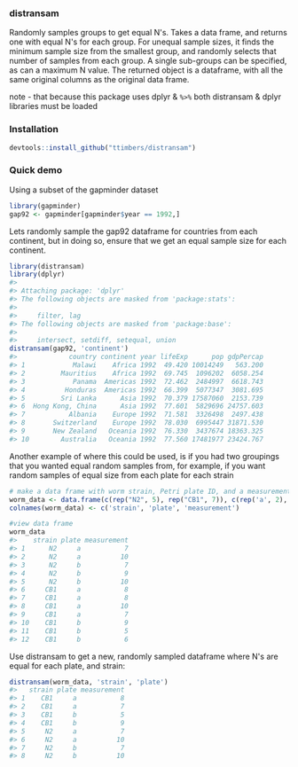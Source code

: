 <!-- README.md is generated from README.Rmd. Please edit that file -->
### distransam

Randomly samples groups to get equal N's. Takes a data frame, and returns one with equal N's for each group. For unequal sample sizes, it finds the minimum sample size from the smallest group, and randomly selects that number of samples from each group. A single sub-groups can be specified, as can a maximum N value. The returned object is a dataframe, with all the same original columns as the original data frame.

note - that because this package uses dplyr & `%>%` both distransam & dplyr libraries must be loaded

### Installation

``` r
devtools::install_github("ttimbers/distransam")
```

### Quick demo

Using a subset of the gapminder dataset

``` r
library(gapminder)
gap92 <- gapminder[gapminder$year == 1992,]
```

Lets randomly sample the gap92 dataframe for countries from each continent, but in doing so, ensure that we get an equal sample size for each continent.

``` r
library(distransam)
library(dplyr)
#> 
#> Attaching package: 'dplyr'
#> The following objects are masked from 'package:stats':
#> 
#>     filter, lag
#> The following objects are masked from 'package:base':
#> 
#>     intersect, setdiff, setequal, union
distransam(gap92, 'continent')
#>             country continent year lifeExp      pop gdpPercap
#> 1            Malawi    Africa 1992  49.420 10014249   563.200
#> 2         Mauritius    Africa 1992  69.745  1096202  6058.254
#> 3            Panama  Americas 1992  72.462  2484997  6618.743
#> 4          Honduras  Americas 1992  66.399  5077347  3081.695
#> 5         Sri Lanka      Asia 1992  70.379 17587060  2153.739
#> 6  Hong Kong, China      Asia 1992  77.601  5829696 24757.603
#> 7           Albania    Europe 1992  71.581  3326498  2497.438
#> 8       Switzerland    Europe 1992  78.030  6995447 31871.530
#> 9       New Zealand   Oceania 1992  76.330  3437674 18363.325
#> 10        Australia   Oceania 1992  77.560 17481977 23424.767
```

Another example of where this could be used, is if you had two groupings that you wanted equal random samples from, for example, if you want random samples of equal size from each plate for each strain

``` r
# make a data frame with worm strain, Petri plate ID, and a measurement
worm_data <- data.frame(c(rep("N2", 5), rep("CB1", 7)), c(rep('a', 2), rep('b', 3), rep('a', 4), rep('b',3)), sample(5:10, 12, replace = TRUE))
colnames(worm_data) <- c('strain', 'plate', 'measurement')

#view data frame
worm_data
#>    strain plate measurement
#> 1      N2     a           7
#> 2      N2     a          10
#> 3      N2     b           7
#> 4      N2     b           9
#> 5      N2     b          10
#> 6     CB1     a           8
#> 7     CB1     a           8
#> 8     CB1     a          10
#> 9     CB1     a           7
#> 10    CB1     b           9
#> 11    CB1     b           5
#> 12    CB1     b           6
```

Use distransam to get a new, randomly sampled dataframe where N's are equal for each plate, and strain:

``` r
distransam(worm_data, 'strain', 'plate')
#>   strain plate measurement
#> 1    CB1     a           8
#> 2    CB1     a           7
#> 3    CB1     b           5
#> 4    CB1     b           9
#> 5     N2     a           7
#> 6     N2     a          10
#> 7     N2     b           7
#> 8     N2     b          10
```
